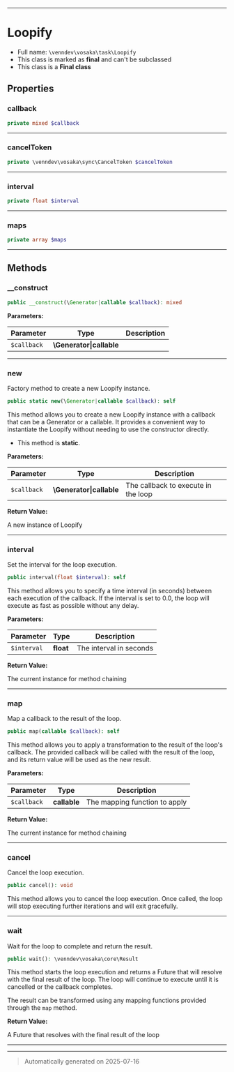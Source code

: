 ***

# Loopify





* Full name: `\venndev\vosaka\task\Loopify`
* This class is marked as **final** and can't be subclassed
* This class is a **Final class**



## Properties


### callback



```php
private mixed $callback
```






***

### cancelToken



```php
private \venndev\vosaka\sync\CancelToken $cancelToken
```






***

### interval



```php
private float $interval
```






***

### maps



```php
private array $maps
```






***

## Methods


### __construct



```php
public __construct(\Generator|callable $callback): mixed
```








**Parameters:**

| Parameter | Type | Description |
|-----------|------|-------------|
| `$callback` | **\Generator&#124;callable** |  |





***

### new

Factory method to create a new Loopify instance.

```php
public static new(\Generator|callable $callback): self
```

This method allows you to create a new Loopify instance with a callback
that can be a Generator or a callable. It provides a convenient way
to instantiate the Loopify without needing to use the constructor directly.

* This method is **static**.




**Parameters:**

| Parameter | Type | Description |
|-----------|------|-------------|
| `$callback` | **\Generator&#124;callable** | The callback to execute in the loop |


**Return Value:**

A new instance of Loopify




***

### interval

Set the interval for the loop execution.

```php
public interval(float $interval): self
```

This method allows you to specify a time interval (in seconds) between
each execution of the callback. If the interval is set to 0.0, the loop
will execute as fast as possible without any delay.






**Parameters:**

| Parameter | Type | Description |
|-----------|------|-------------|
| `$interval` | **float** | The interval in seconds |


**Return Value:**

The current instance for method chaining




***

### map

Map a callback to the result of the loop.

```php
public map(callable $callback): self
```

This method allows you to apply a transformation to the result of the
loop's callback. The provided callback will be called with the result
of the loop, and its return value will be used as the new result.






**Parameters:**

| Parameter | Type | Description |
|-----------|------|-------------|
| `$callback` | **callable** | The mapping function to apply |


**Return Value:**

The current instance for method chaining




***

### cancel

Cancel the loop execution.

```php
public cancel(): void
```

This method allows you to cancel the loop execution. Once called, the
loop will stop executing further iterations and will exit gracefully.










***

### wait

Wait for the loop to complete and return the result.

```php
public wait(): \venndev\vosaka\core\Result
```

This method starts the loop execution and returns a Future that will
resolve with the final result of the loop. The loop will continue to
execute until it is cancelled or the callback completes.

The result can be transformed using any mapping functions provided
through the `map` method.







**Return Value:**

A Future that resolves with the final result of the loop




***


***
> Automatically generated on 2025-07-16
